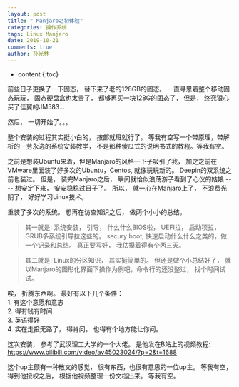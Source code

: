 ```yaml
---
layout: post
title: " Manjaro之初体验"
categories: 操作系统
tags: Linux Manjaro
date: 2019-10-21
comments: true
author: 孙光林
---
```


* content
{:toc}

前些日子更换了一下固态， 替下来了老的128GB的固态。 一直寻思着整个移动固态玩玩， 固态硬盘盒也太贵了， 都够再买一块128G的固态了， 但是， 终究狠心买了佳翼的JM583...

然后， 一切开始了。。。





整个安装的过程其实挺小白的， 按部就班就行了。 等我有空写一个带原理，带解析的一劳永逸的系统安装教学， 不是那种傻瓜式的说明书式的教程。等我有空。

之前是想装Ubuntu来着，但是Manjaro的风格一下子吸引了我， 加之之前在
VMware里面装了好多次的Ubuntu，Centos, 就像玩玩新的。 Deepin的双系统之前也装过。 但是， 装完Manjaro之后， 瞬间就恰似浪荡游子看到了心仪的姑娘 ---- 想安定下来， 安安稳稳过日子了。 所以， 就一心在Manjaro上了， 不浪费光阴了， 好好学习Linux技术。 

重装了多次的系统。 想再在访查知识之后， 做两个小小的总结。   
>其一就是: 系统安装， 引导， 什么什么BIOS啦， UEFI拉， 启动项拉，GRUB多系统引导拉这些的。 
secury boot, 快速启动什么什么之类的，做一个记录和总结。 真正要写好， 我估摸着得有个两三天。 

>其二就是: Linux的分区知识， 其实挺简单的。 但还是做个小总结好了， 就以Manjaro的图形化界面下操作为例吧，命令行的还没整过， 找个时间试试。 

唉， 折腾东西啊。 最好有以下几个条件：   
    1. 有这个意愿和意志  
    2. 得有钱有时间  
    3. 英语得好   
    4. 实在走投无路了， 得肯问， 也得有个地方能让你问。 

这次安装， 参考了武汉理工大学的一个大佬。 是他发在B站上的视频教程:
<a href="https://www.bilibili.com/video/av45023024/?p=2&t=1688" _blank:target>https://www.bilibili.com/video/av45023024/?p=2&t=1688</a>

这个up主颇有一种散文的感觉， 很有东西，也很有意思的一位up主。 等我有空， 得到他授权之后， 根据他视频整理一份文档出来。 等我有空。 
